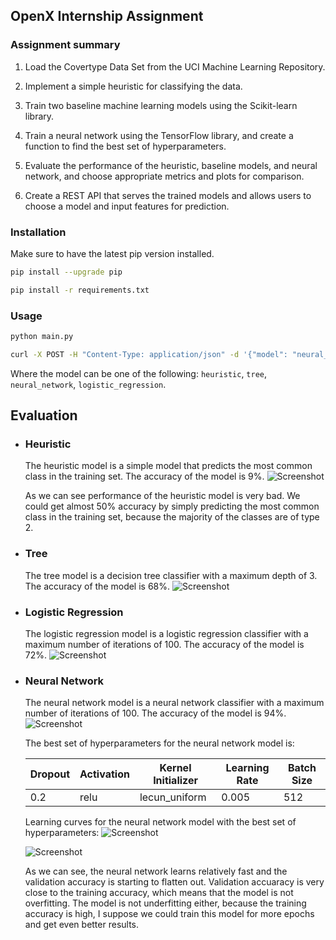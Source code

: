 ## OpenX Internship Assignment

### Assignment summary
1. Load the Covertype Data Set from the UCI Machine Learning Repository.

2. Implement a simple heuristic for classifying the data.

3. Train two baseline machine learning models using the Scikit-learn library.

4. Train a neural network using the TensorFlow library, and create a function to find the best set of hyperparameters.

5. Evaluate the performance of the heuristic, baseline models, and neural network, and choose appropriate metrics and plots for comparison.

6. Create a REST API that serves the trained models and allows users to choose a model and input features for prediction.

### Installation

Make sure to have the latest pip version installed.

```bash
pip install --upgrade pip
```

```bash 
pip install -r requirements.txt 
```

### Usage

```bash
python main.py 
```

```bash
curl -X POST -H "Content-Type: application/json" -d '{"model": "neural_network", "features": [2804,139,9,268,65,3180,234,238,135,6121,1,0,0,0,0,0,0,0,0,0,0,0,0,0,0,1,0,0,0,0,0,0,0,0,0,0,0,0,0,0,0,0,0,0,0,0,0,0,0,0,0,0,0,0]}' http://localhost:5000/predict
```

Where the model can be one of the following: `heuristic`, `tree`, `neural_network`, `logistic_regression`.

## Evaluation

- ### Heuristic

     The heuristic model is a simple model that predicts the most common class in the training set. The accuracy of the model is 9%.
     ![Screenshot](models/evaluation/heuristic.png)

     As we can see performance of the heuristic model is very bad.
     We could get almost 50% accuracy by simply predicting the most common class in the training set, because the majority of the classes are of type 2.


- ### Tree

     The tree model is a decision tree classifier with a maximum depth of 3. The accuracy of the model is 68%.
     ![Screenshot](models/evaluation/decision_tree.png)

- ### Logistic Regression

     The logistic regression model is a logistic regression classifier with a maximum number of iterations of 100. The accuracy of the model is 72%.
     ![Screenshot](models/evaluation/logistic_regression.png)

    
- ### Neural Network
    
    The neural network model is a neural network classifier with a maximum number of iterations of 100. The accuracy of the model is 94%.
     ![Screenshot](models/evaluation/nerual_net.png)
    
    The best set of hyperparameters for the neural network model is:

    | Dropout | Activation | Kernel Initializer | Learning Rate | Batch Size |
    |---------|------------|--------------------|---------------|------------|
    | 0.2     | relu       | lecun_uniform      | 0.005         | 512        |

    Learning curves for the neural network model with the best set of hyperparameters:
    ![Screenshot](models/evaluation/accuracy_curve.png)


    ![Screenshot](models/evaluation/loss_curve.png)


    As we can see, the neural network learns relatively fast and the validation accuracy is starting to flatten out. Validation accuaracy is very close to the training accuracy, which means that the model is not overfitting. The model is not underfitting either, because the training accuracy is high, I suppose we could train this model for more epochs and get even better results.
